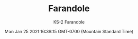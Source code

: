 ---
category: "wall_covering"
date: "Mon Jan 25 2021 16:39:15 GMT-0700 (Mountain Standard Time)"
description: "null"
designer: "Kitty Sabatier"
href: "https://www.areaenvironments.com/kitty-sabatier"
image_primary: "./img/KS_Farandole_Art.jpg"
image_secondary: "./img/KS_Farandole_Interior.jpg"
image_thumb: "./img/Kitty+Sabatier.png"
manufacturer: "Area Environments"
slug: "/manufacturers/area_environments/wall_covering/farandole"
subtitle: "KS-2 Farandole"
tags:
  - "area_environments"
  - "wall_covering"
title: "Farandole"
---